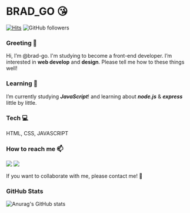 # BRAD_GO 😘

[![Hits](https://hits.seeyoufarm.com/api/count/incr/badge.svg?url=https%3A%2F%2Fgithub.com%2Fbrad-go%2Fhit-counter&count_bg=%2379C83D&title_bg=%23555555&icon=github.svg&icon_color=%23FFFCFC&title=Hits&edge_flat=false)](https://hits.seeyoufarm.com)
![GitHub followers](https://img.shields.io/github/followers/brad-go?label=Followers&logo=gitHub)

### Greeting 👋 
Hi, I’m @brad-go. I'm studying to become a front-end developer. I’m interested in **web develop** and **design**. Please tell me how to these things well!

### Learning 🌱 

I’m currently studying _**JavaScript**_! and learning about _**node.js**_ & _**express**_ little by little.

### Tech 💻

HTML, CSS, JAVASCRIPT

### How to reach me 📫

<a href="mailto:dhjk35@gmail.com" target="_blank"><img src="https://img.shields.io/badge/dhjk35@gmail.com-EA4335?style=flat-square&logo=Gmail&logoColor=white"/></a>
<a href="https://www.instagram.com/brad_go95" target="_blank"><img src="https://img.shields.io/badge/brad_go95-E4405F?style=flat-square&logo=instagram&logoColor=white"/></a>

If you want to collaborate with me, please contact me! 💞️ 

### GitHub Stats

![Anurag's GitHub stats](https://github-readme-stats.vercel.app/api?username=brad-go&show_icons=true&theme=default)

<!-- ![Anurag's GitHub stats](https://github-readme-stats.vercel.app/api?username=brad-go&show_icons=true&theme=default)
theme's I like: default, vue, react, slate-orange, discord-old-blurple

 [![Top Langs](https://github-readme-stats.vercel.app/api/top-langs/?username=brad-go&layout=compact&theme=default&langs_count=10)](https://github.com/anuraghazra/github-readme-stats)

[![Solved.ac 프로필](http://mazassumnida.wtf/api/v2/generate_badge?boj=dhjk35)](https://solved.ac/dhjk35) -->

<!---
brad-go/brad-go is a ✨ special ✨ repository because its `README.md` (this file) appears on your GitHub profile.
You can click the Preview link to take a look at your changes.
--->
